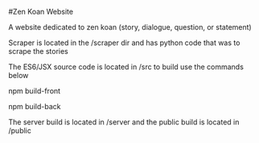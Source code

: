 #Zen Koan Website
<p>A website dedicated to zen koan (story, dialogue, question, or statement)</p>
<p>Scraper is located in the /scraper dir and has python code that was to scrape the stories</p>
<p>The ES6/JSX source code is located in /src to build use the commands below</p>
<p>npm build-front<p>
<p>npm build-back</p>
<p>The server build is located in /server and the public build is located in /public</p>

